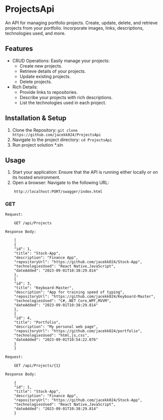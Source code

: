 # ProjectsApi

An API for managing portfolio projects. Create, update, delete, and retrieve projects from your portfolio. Incorporate images, links, descriptions, technologies used, and more.

## Features

* CRUD Operations: Easily manage your projects:
    * Create new projects.
    * Retrieve details of your projects.
    * Update existing projects.
    * Delete projects.
* Rich Details:
    * Provide links to repositories.
    * Describe your projects with rich descriptions.
    * List the technologies used in each project.

## Installation & Setup
1. Clone the Repository:
 ```git clone https://github.com/jacekk024/ProjectsApi```
2. Navigate to the project directory:
```cd ProjectsApi```
3. Run project solution *.sln
## Usage
1. Start your application: Ensure that the API is running either locally or on its hosted environment.
2. Open a browser: Navigate to the following URL:
```
    http://localhost:PORT/swagger/index.html
```

### GET
    Request:
```
    GET /api/Projects
```

    Response Body:
```
    [
    {
    "id": 1,
    "title": "Stock-App",
    "description": "Finance App",
    "repositoryUrl": "https://github.com/jacekk024/Stock-App",
    "technologiesUsed": "React Native,JavaScript",
    "dateAdded": "2023-09-01T10:38:29.814"
    },
    {
    "id": 3,
    "title": "Keyboard-Master",
    "description": "App for training speed of typing",
    "repositoryUrl": "https://github.com/jacekk024/Keyboard-Master",
    "technologiesUsed": "C#,.NET Core,WPF,MVVM",
    "dateAdded": "2023-09-01T10:38:29.814"
    },
    {
    "id": 4,
    "title": "Portfolio",
    "description": "My personal web page",
    "repositoryUrl": "https://github.com/jacekk024/portfolio",
    "technologiesUsed": "html,js,css",
    "dateAdded": "2023-09-01T10:54:22.076"
    }
    ]
```

    Request:
```
    GET /api/Projects/{1}
```

    Response Body:
```
    {
    "id": 1,
    "title": "Stock-App",
    "description": "Finance App",
    "repositoryUrl": "https://github.com/jacekk024/Stock-App",
    "technologiesUsed": "React Native,JavaScript",
    "dateAdded": "2023-09-01T10:38:29.814"
    }  
```





